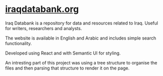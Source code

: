 # [iraqdatabank.org](https://www.iraqdatabank.org/)

Iraq Databank is a repository for data and resources related to Iraq. Useful for writers, researchers and analysts.

The website is available in English and Arabic and includes simple search functionality.

Developed using React and with Semantic UI for styling.

An intresting part of this project was using a tree structure to organise the files and then parsing that structure to render it on the page.

